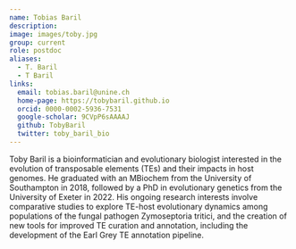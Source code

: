 ```yaml
---
name: Tobias Baril
description: 
image: images/toby.jpg
group: current
role: postdoc
aliases:
  - T. Baril
  - T Baril
links:
  email: tobias.baril@unine.ch
  home-page: https://tobybaril.github.io
  orcid: 0000-0002-5936-7531
  google-scholar: 9CVpP6sAAAAJ
  github: TobyBaril
  twitter: toby_baril_bio
---
```


Toby Baril is a bioinformatician and evolutionary biologist interested in the evolution of transposable elements (TEs) and their impacts in host genomes. He graduated with an MBiochem from the University of Southampton in 2018, followed by a PhD in evolutionary genetics from the University of Exeter in 2022. His ongoing research interests involve comparative studies to explore TE-host evolutionary dynamics among populations of the fungal pathogen Zymoseptoria tritici, and the creation of new tools for improved TE curation and annotation, including the development of the Earl Grey TE annotation pipeline.